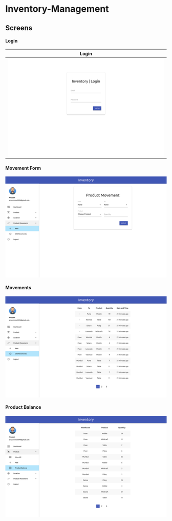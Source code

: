 # Inventory-Management

## Screens
#### Login
| Login |
|   :---:      |
| ![Login](static/images/login.png) |



#### Movement Form
![makemovement](static/images/makemovement.png)

#### Movements
![movements](static/images/momements.png)

#### Product Balance
![productbalance](static/images/product_balance.png)
